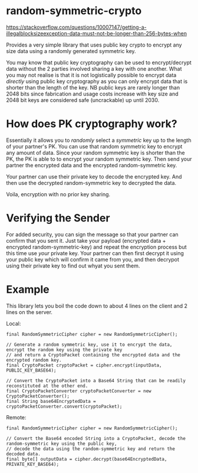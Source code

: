 random-symmetric-crypto
=======================

https://stackoverflow.com/questions/10007147/getting-a-illegalblocksizeexception-data-must-not-be-longer-than-256-bytes-when


Provides a very simple library that uses public key crypto
to encrypt any size data using a randomly generated symmetric key.

You may know that public key cryptography can be used to encrypt/decrypt data without the 2 parties involved sharing a key with one another. What you may not realise is that it is not logistically possible to encrypt data *directly* using public key cryptography as you can only encrypt data that is shorter than the length of the key. NB public keys are rarely longer than 2048 bits since fabrication and usage costs increase with key size and 2048 bit keys are considered safe (uncrackable) up until 2030.

How does PK cryptography work?
==============================

Essentially it allows you to *randomly* select a *symmetric* key up to the length of your partner's PK. You can use that random symmetric key to encrypt any amount of data. Since your random symmetric key is shorter than the PK, the PK is able to to encrypt your random symmetric key. Then send your partner the encrypted data and the encrypted random-symmetric key.

Your partner can use their private key to decode the encrypted key. And then use the decrypted random-symmetric key to decrypted the data.

Voila, encryption with no prior key sharing.

Verifying the Sender
====================
For added security, you can sign the message so that your partner can confirm that you sent it. Just take your payload (encrypted data + encrypted random-symmetric-key) and repeat the encryption process but this time use *your* private key. Your partner can then first decrypt it using your public key which will confirm it came from you, and then decrypot using their private key to find out whyat you sent them.


Example
=======

This library lets you boil the code down to about 4 lines on the client and 2 lines on the server.

Local:

    final RandomSymmetricCipher cipher = new RandomSymmetricCipher();
 
    // Generate a random symmetric key, use it to encrypt the data,  encrypt the random key using the private key 
    // and return a CryptoPacket containing the encrypted data and the encrypted random key.
    final CryptoPacket cryptoPacket = cipher.encrypt(inputData, PUBLIC_KEY_BASE64);
 
    // Convert the CryptoPacket into a Base64 String that can be readily reconstituted at the other end.
    final CryptoPacketConverter cryptoPacketConverter = new CryptoPacketConverter();
    final String base64EncryptedData = cryptoPacketConverter.convert(cryptoPacket);


Remote:

    final RandomSymmetricCipher cipher = new RandomSymmetricCipher();

    // Convert the Base64 encoded String into a CryptoPacket, decode the random-symmetric key using the public key,
    // decode the data using the random-symmetric key and return the decoded data.
    final byte[] outputData = cipher.decrypt(base64EncryptedData, PRIVATE_KEY_BASE64);

